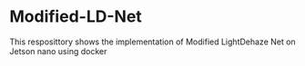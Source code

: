 # Modified-LD-Net
 This resposittory shows the implementation of Modified LightDehaze Net on Jetson nano using docker
